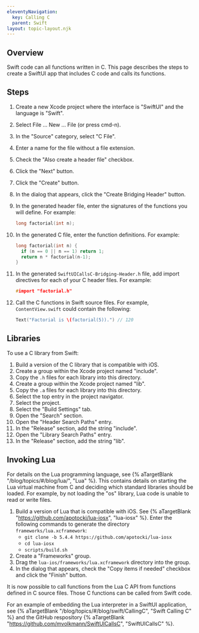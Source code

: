 ```yaml
---
eleventyNavigation:
  key: Calling C
  parent: Swift
layout: topic-layout.njk
---
```


## Overview

Swift code can all functions written in C.
This page describes the steps to create a SwiftUI app
that includes C code and calls its functions.

## Steps

1. Create a new Xcode project where the interface is "SwiftUI"
   and the language is "Swift".
1. Select File ... New ... File (or press cmd-n).
1. In the "Source" category, select "C File".
1. Enter a name for the file without a file extension.
1. Check the "Also create a header file" checkbox.
1. Click the "Next" button.
1. Click the "Create" button.
1. In the dialog that appears, click the "Create Bridging Header" button.
1. In the generated header file, enter the signatures
   of the functions you will define.
   For example:

   ```c
   long factorial(int n);
   ```

1. In the generated C file, enter the function definitions.
   For example:

   ```c
   long factorial(int n) {
     if (n == 0 || n == 1) return 1;
     return n * factorial(n-1);
   }
   ```

1. In the generated `SwiftUICallsC-Bridging-Header.h` file,
   add import directives for each of your C header files.
   For example:

   ```c
   #import "factorial.h"
   ```

1. Call the C functions in Swift source files.
   For example, `ContentView.swift` could contain the following:

   ```swift
   Text("Factorial is \(factorial(5)).") // 120
   ```

## Libraries

To use a C library from Swift:

1. Build a version of the C library that is compatible with iOS.
1. Create a group within the Xcode project named "include".
1. Copy the `.h` files for each library into this directory.
1. Create a group within the Xcode project named "lib".
1. Copy the `.a` files for each library into this directory.
1. Select the top entry in the project navigator.
1. Select the project.
1. Select the "Build Settings" tab.
1. Open the "Search" section.
1. Open the "Header Search Paths" entry.
1. In the "Release" section, add the string "include".
1. Open the "Library Search Paths" entry.
1. In the "Release" section, add the string "lib".

## Invoking Lua

For details on the Lua programming language, see
{% aTargetBlank "/blog/topics/#/blog/lua/", "Lua" %}.
This contains details on starting the Lua virtual machine from C
and deciding which standard libraries should be loaded.
For example, by not loading the "os" library,
Lua code is unable to read or write files.

1. Build a version of Lua that is compatible with iOS.
   See {% aTargetBlank "https://github.com/apotocki/lua-iosx", "lua-iosx" %}.
   Enter the following commands to generate
   the directory `frameworks/lua.xcframework`:
   - `git clone -b 5.4.4 https://github.com/apotocki/lua-iosx`
   - `cd lua-iosx`
   - `scripts/build.sh`
1. Create a "Frameworks" group.
1. Drag the `lua-ios/frameworks/lua.xcframework` directory into the group.
1. In the dialog that appears,
   check the "Copy items if needed" checkbox
   and click the "Finish" button.

It is now possible to call functions from the Lua C API
from functions defined in C source files.
Those C functions can be called from Swift code.

For an example of embedding the Lua interpreter in a SwiftUI application, see
{% aTargetBlank "/blog/topics/#/blog/swift/CallingC", "Swift Calling C" %} and
the GitHub respository {% aTargetBlank
"https://github.com/mvolkmann/SwiftUICallsC", "SwiftUICallsC" %}.

